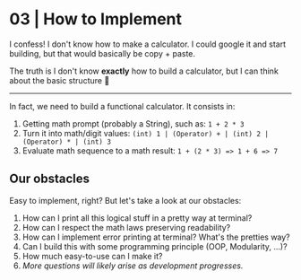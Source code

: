 03 | How to Implement
=====================

I confess! I don't know how to make a calculator. I could google it
and start building, but that would basically be copy + paste.

The truth is I don't know **exactly** how to build a calculator, but
I can think about the basic structure 💭

---

In fact, we need to build a functional calculator. It consists in:

1. Getting math prompt (probably a String), such as: `1 + 2 * 3`
2. Turn it into math/digit values: `(int) 1 | (Operator) + | (int) 2
   | (Operator) * | (int) 3`
3. Evaluate math sequence to a math result: `1 + (2 * 3) => 1 + 6
   => 7`

Our obstacles
-------------

Easy to implement, right? But let's take a look at our obstacles:

1. How can I print all this logical stuff in a pretty way at
   terminal?
2. How can I respect the math laws preserving readability?
3. How can I implement error printing at terminal? What's the
   pretties way?
4. Can I build this with some programming principle
   (OOP, Modularity, ...)?
5. How much easy-to-use can I make it?
6. _More questions will likely arise as development progresses._
